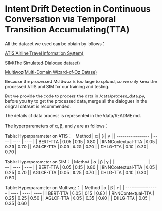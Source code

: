 # Intent Drift Detection in Continuous Conversation via Temporal Transition Accumulating(TTA)
All the dataset we used can be obtain by follows：

[ATIS(Airline Travel Information System)](https://github.com/howl-anderson/ATIS_dataset/)

[SIM(The Simulated-Dialogue dataset)](https://github.com/google-research-datasets/simulated-dialogue)

[Multiwoz(Multi-Domain Wizard-of-Oz Datase)](https://github.com/budzianowski/multiwoz/tree/master/data/MultiWOZ_2.2)

Because the processed Multiwoz is too large to upload, so we only keep the processed ATIS and SIM for our training and testing.

But we provide the code to process the data in /data/process_data.py, before you try  to get the processed data, merge all the dialogues in the orignal dataset is recommended.

The details of data process is represented in the /data/README.md.

The hyperparemeters of α, β, and γ are as follows：

Table: Hyperparameter on ATIS：
| Method             | α    | β    | γ    |
| ----------------- | ---- | ---- | ---- |
| BERT-TTA          | 0.05 | 0.15 | 0.80 |
| RNNContextual-TTA | 0.05 | 0.25 | 0.70 |
| AGLCF-TTA         | 0.05 | 0.25 | 0.70 |
| DHLG-TTA          | 0.10 | 0.20 | 0.70 |

Table: Hyperparameter on SIM：
| Method             | α    | β    | γ    |
| ----------------- | ---- | ---- | ---- |
| BERT-TTA          | 0.05 | 0.15 | 0.80 |
| RNNContextual-TTA | 0.05 | 0.25 | 0.70 |
| AGLCF-TTA         | 0.05 | 0.25 | 0.70 |
| DHLG-TTA          | 0.10 | 0.30 | 0.60 |

Table: Hyperparameter on Multiwoz：
| Method             | α    | β    | γ    |
| ----------------- | ---- | ---- | ---- |
| BERT-TTA          | 0.05 | 0.15 | 0.80 |
| RNNContextual-TTA | 0.25 | 0.25 | 0.50 |
| AGLCF-TTA         | 0.05 | 0.35 | 0.60 |
| DHLG-TTA          | 0.05 | 0.35 | 0.60 |

